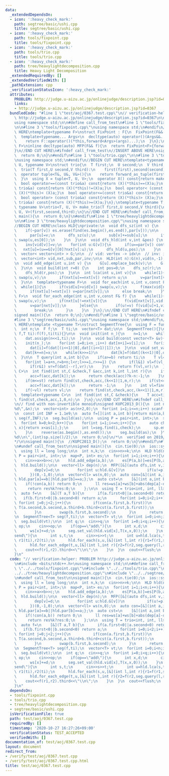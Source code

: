 ```yaml
---
data:
  _extendedDependsOn:
  - icon: ':heavy_check_mark:'
    path: segtree/basic/ushi.cpp
    title: segtree/basic/ushi.cpp
  - icon: ':heavy_check_mark:'
    path: tools/fixpoint.cpp
    title: tools/fixpoint.cpp
  - icon: ':heavy_check_mark:'
    path: tools/trio.cpp
    title: tools/trio.cpp
  - icon: ':heavy_check_mark:'
    path: tree/heavylightdecomposition.cpp
    title: Heavy Light Decomposition
  _extendedRequiredBy: []
  _extendedVerifiedWith: []
  _pathExtension: cpp
  _verificationStatusIcon: ':heavy_check_mark:'
  attributes:
    PROBLEM: http://judge.u-aizu.ac.jp/onlinejudge/description.jsp?id=0367
    links:
    - http://judge.u-aizu.ac.jp/onlinejudge/description.jsp?id=0367
  bundledCode: "#line 1 \"test/aoj/0367.test.cpp\"\n// verification-helper: PROBLEM\
    \ http://judge.u-aizu.ac.jp/onlinejudge/description.jsp?id=0367\n\n#include <bits/stdc++.h>\n\
    using namespace std;\n\n#define call_from_test\n#line 1 \"tools/fixpoint.cpp\"\
    \n\n#line 3 \"tools/fixpoint.cpp\"\nusing namespace std;\n#endif\n//BEGIN CUT\
    \ HERE\ntemplate<typename F>\nstruct FixPoint : F{\n  FixPoint(F&& f):F(forward<F>(f)){}\n\
    \  template<typename... Args>\n  decltype(auto) operator()(Args&&... args) const{\n\
    \    return F::operator()(*this,forward<Args>(args)...);\n  }\n};\ntemplate<typename\
    \ F>\ninline decltype(auto) MFP(F&& f){\n  return FixPoint<F>{forward<F>(f)};\n\
    }\n//END CUT HERE\n#ifndef call_from_test\n//INSERT ABOVE HERE\nsigned main(){\n\
    \  return 0;\n}\n#endif\n#line 1 \"tools/trio.cpp\"\n\n#line 3 \"tools/trio.cpp\"\
    \nusing namespace std;\n#endif\n//BEGIN CUT HERE\ntemplate<typename T, typename\
    \ U, typename V>\nstruct trio{\n  T first;\n  U second;\n  V third;\n  trio(){}\n\
    \  trio(T first,U second,V third):\n    first(first),second(second),third(third){}\n\
    \  operator tuple<T&, U&, V&>(){\n    return forward_as_tuple(first,second,third);\n\
    \  }\n  using X = tuple<T, U, V>;\n  operator X() const{return make_tuple(first,second,third);}\n\
    \  bool operator==(const trio&a) const{return (X)(*this)==(X)a;}\n  bool operator!=(const\
    \ trio&a) const{return (X)(*this)!=(X)a;}\n  bool operator< (const trio&a) const{return\
    \ (X)(*this)< (X)a;}\n  bool operator<=(const trio&a) const{return (X)(*this)<=(X)a;}\n\
    \  bool operator> (const trio&a) const{return (X)(*this)> (X)a;}\n  bool operator>=(const\
    \ trio&a) const{return (X)(*this)>=(X)a;}\n};\ntemplate<typename T, typename U,\
    \ typename V>\ntrio<T, U, V> make_trio(T first,U second,V third){\n  return trio<T,\
    \ U, V>(first,second,third);\n}\n//END CUT HERE\n#ifndef call_from_test\nsigned\
    \ main(){\n  return 0;\n}\n#endif\n#line 1 \"tree/heavylightdecomposition.cpp\"\
    \n\n#line 3 \"tree/heavylightdecomposition.cpp\"\nusing namespace std;\n#endif\n\
    //BEGIN CUT HERE\nclass HLD{\nprivate:\n  void dfs_sz(int v) {\n    auto &es=G[v];\n\
    \    if(~par[v]) es.erase(find(es.begin(),es.end(),par[v]));\n\n    for(int &u:es){\n\
    \      par[u]=v;\n      dfs_sz(u);\n      sub[v]+=sub[u];\n      if(sub[u]>sub[es[0]])\
    \ swap(u,es[0]);\n    }\n  }\n\n  void dfs_hld(int v,int &pos) {\n    vid[v]=pos++;\n\
    \    inv[vid[v]]=v;\n    for(int u:G[v]){\n      if(u==par[v]) continue;\n   \
    \   nxt[u]=(u==G[v][0]?nxt[v]:u);\n      dfs_hld(u,pos);\n    }\n  }\n\npublic:\n\
    \  vector< vector<int> > G;\n\n  // vid: vertex -> idx\n  // inv: idx -> vertex\n\
    \  vector<int> vid,nxt,sub,par,inv;\n\n  HLD(int n):G(n),vid(n,-1),nxt(n),sub(n,1),par(n,-1),inv(n){}\n\
    \n  void add_edge(int u,int v) {\n    G[u].emplace_back(v);\n    G[v].emplace_back(u);\n\
    \  }\n\n  void build(int r=0) {\n    int pos=0;\n    dfs_sz(r);\n    nxt[r]=r;\n\
    \    dfs_hld(r,pos);\n  }\n\n  int lca(int u,int v){\n    while(1){\n      if(vid[u]>vid[v])\
    \ swap(u,v);\n      if(nxt[u]==nxt[v]) return u;\n      v=par[nxt[v]];\n    }\n\
    \  }\n\n  template<typename F>\n  void for_each(int u,int v,const F& f) {\n  \
    \  while(1){\n      if(vid[u]>vid[v]) swap(u,v);\n      f(max(vid[nxt[v]],vid[u]),vid[v]+1);\n\
    \      if(nxt[u]!=nxt[v]) v=par[nxt[v]];\n      else break;\n    }\n  }\n\n  template<typename\
    \ F>\n  void for_each_edge(int u,int v,const F& f) {\n    while(1){\n      if(vid[u]>vid[v])\
    \ swap(u,v);\n      if(nxt[u]!=nxt[v]){\n        f(vid[nxt[v]],vid[v]+1);\n  \
    \      v=par[nxt[v]];\n      }else{\n        if(u!=v) f(vid[u]+1,vid[v]+1);\n\
    \        break;\n      }\n    }\n  }\n};\n//END CUT HERE\n#ifndef call_from_test\n\
    signed main(){\n  return 0;\n};\n#endif\n#line 1 \"segtree/basic/ushi.cpp\"\n\n\
    #line 3 \"segtree/basic/ushi.cpp\"\nusing namespace std;\n#endif\n//BEGIN CUT\
    \ HERE\ntemplate <typename T>\nstruct SegmentTree{\n  using F = function<T(T,T)>;\n\
    \  int n;\n  F f;\n  T ti;\n  vector<T> dat;\n\n  SegmentTree(){}\n  SegmentTree(F\
    \ f,T ti):f(f),ti(ti){}\n\n  void init(int n_){\n    n=1;\n    while(n<n_) n<<=1;\n\
    \    dat.assign(n<<1,ti);\n  }\n\n  void build(const vector<T> &v){\n    int n_=v.size();\n\
    \    init(n_);\n    for(int i=0;i<n_;i++) dat[n+i]=v[i];\n    for(int i=n-1;i;i--)\n\
    \      dat[i]=f(dat[(i<<1)|0],dat[(i<<1)|1]);\n  }\n\n  void set_val(int k,T x){\n\
    \    dat[k+=n]=x;\n    while(k>>=1)\n      dat[k]=f(dat[(k<<1)|0],dat[(k<<1)|1]);\n\
    \  }\n\n  T query(int a,int b){\n    if(a>=b) return ti;\n    T vl=ti,vr=ti;\n\
    \    for(int l=a+n,r=b+n;l<r;l>>=1,r>>=1) {\n      if(l&1) vl=f(vl,dat[l++]);\n\
    \      if(r&1) vr=f(dat[--r],vr);\n    }\n    return f(vl,vr);\n  }\n\n  template<typename\
    \ C>\n  int find(int st,C &check,T &acc,int k,int l,int r){\n    if(l+1==r){\n\
    \      acc=f(acc,dat[k]);\n      return check(acc)?k-n:-1;\n    }\n    int m=(l+r)>>1;\n\
    \    if(m<=st) return find(st,check,acc,(k<<1)|1,m,r);\n    if(st<=l and !check(f(acc,dat[k]))){\n\
    \      acc=f(acc,dat[k]);\n      return -1;\n    }\n    int vl=find(st,check,acc,(k<<1)|0,l,m);\n\
    \    if(~vl) return vl;\n    return find(st,check,acc,(k<<1)|1,m,r);\n  }\n\n\
    \  template<typename C>\n  int find(int st,C &check){\n    T acc=ti;\n    return\
    \ find(st,check,acc,1,0,n);\n  }\n};\n//END CUT HERE\n#ifndef call_from_test\n\
    \n// find with non-invertible monoid\nsigned KUPC2013_D(){\n  int n;\n  scanf(\"\
    %d\",&n);\n  vector<int> as(n+2,0);\n  for(int i=1;i<=n;i++) scanf(\"%d\",&as[i]);\n\
    \n  const int INF = 1.1e9;\n  auto f=[](int a,int b){return min(a,b);};\n  SegmentTree<int>\
    \ seg(f,INF);\n  seg.build(as);\n\n  using P = pair<int, int>;\n  set<P> sp;\n\
    \  for(int k=0;k<2;k++){\n    for(int i=1;i<=n;i++){\n      auto check=[&](int\
    \ x){return x<as[i];};\n      int l=seg.find(i,check);\n      sp.emplace(k?n+2-l:l,as[i]);\n\
    \    }\n    reverse(as.begin(),as.end());\n    seg.build(as);\n  }\n\n  printf(\"\
    %d\\n\",(int)sp.size()/2);\n  return 0;\n}\n/*\n  verified on 2019/12/26\n  https://atcoder.jp/contests/kupc2013/tasks/kupc2013_d\n\
    */\n\nsigned main(){\n  //KUPC2013_D();\n  return 0;\n}\n#endif\n#line 11 \"test/aoj/0367.test.cpp\"\
    \n#undef call_from_test\n\nsigned main(){\n  cin.tie(0);\n  ios::sync_with_stdio(0);\n\
    \  using ll = long long;\n\n  int n,k;\n  cin>>n>>k;\n\n  HLD hld(n);\n  using\
    \ P = pair<int, int>;\n  map<P, int> es;\n  for(int i=1;i<n;i++){\n    int a,b,c;\n\
    \    cin>>a>>b>>c;\n    hld.add_edge(a,b);\n    es[P(a,b)]=es[P(b,a)]=c;\n  }\n\
    \  hld.build();\n\n  vector<ll> dep(n);\n  MFP([&](auto dfs,int v,int p,ll d)->void{\n\
    \        dep[v]=d;\n        for(int u:hld.G[v])\n          if(u!=p) dfs(u,v,d+es[P(u,v)]);\n\
    \      })(0,-1,0);\n\n  vector<ll> ws(n,0);\n  auto con=[&](int a,int b){return\
    \ hld.par[a]==b||hld.par[b]==a;};\n  auto cst=\n    [&](int a,int b)->ll{\n  \
    \    if(!con(a,b)) return 0;\n      ll res=ws[a]+ws[b]+abs(dep[a]-dep[b]);\n \
    \     return res%k?res:0;\n    };\n\n  using T = trio<int, int, ll>;\n  T ti(-1,-1,-1);\n\
    \  auto f=\n    [&](T a,T b){\n      if(a.first<0||a.second<0) return b;\n   \
    \   if(b.first<0||b.second<0) return a;\n      for(int i=0;i<2;i++){\n       \
    \ for(int j=0;j<2;j++){\n          if(con(a.first,b.first))\n            return\
    \ T(a.second,b.second,a.third+b.third+cst(a.first,b.first));\n          swap(a.first,a.second);\n\
    \        }\n        swap(b.first,b.second);\n      }\n      return ti;\n    };\n\
    \n  SegmentTree<T> seg(f,ti);\n  vector<T> vt;\n  for(int i=0;i<n;i++)\n    vt.emplace_back(hld.inv[i],hld.inv[i],0);\n\
    \  seg.build(vt);\n\n  int q;\n  cin>>q;\n  for(int i=0;i<q;i++){\n    string\
    \ op;\n    cin>>op;\n    if(op==\"add\"){\n      int x,d;\n      cin>>x>>d;\n\
    \      ws[x]+=d;\n      seg.set_val(hld.vid[x],T(x,x,0));\n    }\n    if(op==\"\
    send\"){\n      int s,t;\n      cin>>s>>t;\n      int u=hld.lca(s,t);\n      T\
    \ r1(ti),r2(ti);\n      hld.for_each(s,u,[&](int l,int r){r1=f(r1,seg.query(l,r));});\n\
    \      hld.for_each_edge(t,u,[&](int l,int r){r2=f(r2,seg.query(l,r));});\n  \
    \    cout<<f(r1,r2).third<<\"\\n\";\n    }\n  }\n  cout<<flush;\n  return 0;\n\
    }\n"
  code: "// verification-helper: PROBLEM http://judge.u-aizu.ac.jp/onlinejudge/description.jsp?id=0367\n\
    \n#include <bits/stdc++.h>\nusing namespace std;\n\n#define call_from_test\n#include\
    \ \"../../tools/fixpoint.cpp\"\n#include \"../../tools/trio.cpp\"\n#include \"\
    ../../tree/heavylightdecomposition.cpp\"\n#include \"../../segtree/basic/ushi.cpp\"\
    \n#undef call_from_test\n\nsigned main(){\n  cin.tie(0);\n  ios::sync_with_stdio(0);\n\
    \  using ll = long long;\n\n  int n,k;\n  cin>>n>>k;\n\n  HLD hld(n);\n  using\
    \ P = pair<int, int>;\n  map<P, int> es;\n  for(int i=1;i<n;i++){\n    int a,b,c;\n\
    \    cin>>a>>b>>c;\n    hld.add_edge(a,b);\n    es[P(a,b)]=es[P(b,a)]=c;\n  }\n\
    \  hld.build();\n\n  vector<ll> dep(n);\n  MFP([&](auto dfs,int v,int p,ll d)->void{\n\
    \        dep[v]=d;\n        for(int u:hld.G[v])\n          if(u!=p) dfs(u,v,d+es[P(u,v)]);\n\
    \      })(0,-1,0);\n\n  vector<ll> ws(n,0);\n  auto con=[&](int a,int b){return\
    \ hld.par[a]==b||hld.par[b]==a;};\n  auto cst=\n    [&](int a,int b)->ll{\n  \
    \    if(!con(a,b)) return 0;\n      ll res=ws[a]+ws[b]+abs(dep[a]-dep[b]);\n \
    \     return res%k?res:0;\n    };\n\n  using T = trio<int, int, ll>;\n  T ti(-1,-1,-1);\n\
    \  auto f=\n    [&](T a,T b){\n      if(a.first<0||a.second<0) return b;\n   \
    \   if(b.first<0||b.second<0) return a;\n      for(int i=0;i<2;i++){\n       \
    \ for(int j=0;j<2;j++){\n          if(con(a.first,b.first))\n            return\
    \ T(a.second,b.second,a.third+b.third+cst(a.first,b.first));\n          swap(a.first,a.second);\n\
    \        }\n        swap(b.first,b.second);\n      }\n      return ti;\n    };\n\
    \n  SegmentTree<T> seg(f,ti);\n  vector<T> vt;\n  for(int i=0;i<n;i++)\n    vt.emplace_back(hld.inv[i],hld.inv[i],0);\n\
    \  seg.build(vt);\n\n  int q;\n  cin>>q;\n  for(int i=0;i<q;i++){\n    string\
    \ op;\n    cin>>op;\n    if(op==\"add\"){\n      int x,d;\n      cin>>x>>d;\n\
    \      ws[x]+=d;\n      seg.set_val(hld.vid[x],T(x,x,0));\n    }\n    if(op==\"\
    send\"){\n      int s,t;\n      cin>>s>>t;\n      int u=hld.lca(s,t);\n      T\
    \ r1(ti),r2(ti);\n      hld.for_each(s,u,[&](int l,int r){r1=f(r1,seg.query(l,r));});\n\
    \      hld.for_each_edge(t,u,[&](int l,int r){r2=f(r2,seg.query(l,r));});\n  \
    \    cout<<f(r1,r2).third<<\"\\n\";\n    }\n  }\n  cout<<flush;\n  return 0;\n\
    }\n"
  dependsOn:
  - tools/fixpoint.cpp
  - tools/trio.cpp
  - tree/heavylightdecomposition.cpp
  - segtree/basic/ushi.cpp
  isVerificationFile: true
  path: test/aoj/0367.test.cpp
  requiredBy: []
  timestamp: '2020-10-27 16:27:26+09:00'
  verificationStatus: TEST_ACCEPTED
  verifiedWith: []
documentation_of: test/aoj/0367.test.cpp
layout: document
redirect_from:
- /verify/test/aoj/0367.test.cpp
- /verify/test/aoj/0367.test.cpp.html
title: test/aoj/0367.test.cpp
---
```

